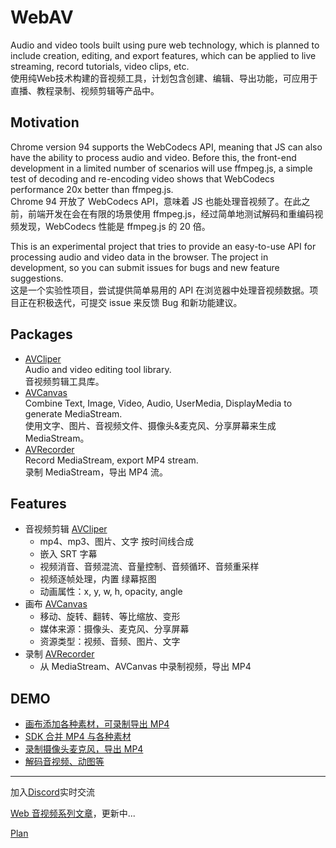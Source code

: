 # WebAV

Audio and video tools built using pure web technology, which is planned to include creation, editing, and export features, which can be applied to live streaming, record tutorials, video clips, etc.  
使用纯Web技术构建的音视频工具，计划包含创建、编辑、导出功能，可应用于直播、教程录制、视频剪辑等产品中。  

## Motivation
Chrome version 94 supports the WebCodecs API, meaning that JS can also have the ability to process audio and video. Before this, the front-end development in a limited number of scenarios will use ffmpeg.js, a simple test of decoding and re-encoding video shows that WebCodecs performance 20x better than ffmpeg.js.  
Chrome 94 开放了 WebCodecs API，意味着 JS 也能处理音视频了。在此之前，前端开发在会在有限的场景使用 ffmpeg.js，经过简单地测试解码和重编码视频发现，WebCodecs 性能是 ffmpeg.js 的 20 倍。  

This is an experimental project that tries to provide an easy-to-use API for processing audio and video data in the browser. The project in development, so you can submit issues for bugs and new feature suggestions.  
这是一个实验性项目，尝试提供简单易用的 API 在浏览器中处理音视频数据。项目正在积极迭代，可提交 issue 来反馈 Bug 和新功能建议。  


## Packages
- [AVCliper](packages/av-cliper/README.md)  
  Audio and video editing tool library.  
  音视频剪辑工具库。 
- [AVCanvas](packages/av-canvas/README.md)  
  Combine Text, Image, Video, Audio, UserMedia, DisplayMedia to generate MediaStream.  
  使用文字、图片、音视频文件、摄像头&麦克风、分享屏幕来生成 MediaStream。  
- [AVRecorder](packages/av-recorder/README.md)  
  Record MediaStream, export MP4 stream.  
  录制 MediaStream，导出 MP4 流。  

## Features
- 音视频剪辑 [AVCliper](packages/av-cliper/README.md)
  - mp4、mp3、图片、文字 按时间线合成 
  - 嵌入 SRT 字幕
  - 视频消音、音频混流、音量控制、音频循环、音频重采样
  - 视频逐帧处理，内置 绿幕抠图
  - 动画属性：x, y, w, h, opacity, angle
- 画布 [AVCanvas](packages/av-canvas/README.md)
  - 移动、旋转、翻转、等比缩放、变形
  - 媒体来源：摄像头、麦克风、分享屏幕
  - 资源类型：视频、音频、图片、文字
- 录制 [AVRecorder](packages/av-recorder/README.md)
  - 从 MediaStream、AVCanvas 中录制视频，导出 MP4

## DEMO
- [画布添加各种素材，可录制导出 MP4](https://hughfenghen.github.io/WebAV/demo/record-avcanvas.html)
- [SDK 合并 MP4 与各种素材](https://hughfenghen.github.io/WebAV/demo/concat-media.html)
- [录制摄像头麦克风，导出 MP4](https://hughfenghen.github.io/WebAV/demo/record-usermedia.html)
- [解码音视频、动图等](https://hughfenghen.github.io/WebAV/demo/decode-media.html)

---

加入[Discord](https://discord.gg/ZD9KF6TV)实时交流  

[Web 音视频系列文章](https://hughfenghen.github.io/tag/WebAV/)，更新中...  

[Plan](./plan.md)